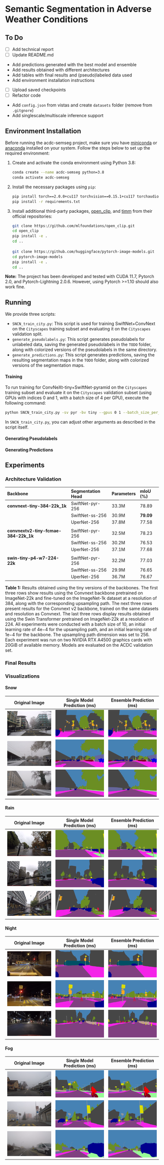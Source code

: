 # Semantic Segmentation in Adverse Weather Conditions

## To Do
- [ ] Add technical report
- [ ] Update README.md
 - Add predictions generated with the best model and ensemble
 - Add results obtained with different architectures 
 - Add tables with final results and (pseudo)labeled data used
 - Add environment installation instructions
- [ ] Upload saved checkpoints
- [ ] Refactor code
 - Add `config.json` from vistas and create `datasets` folder (remove from `.gitgnore`)
 - Add singlescale/multiscale inference support 

## Environment Installation

Before running the acdc-semseg project, make sure you have [miniconda](https://docs.conda.io/en/latest/miniconda.html) or [anaconda](https://docs.anaconda.com/free/anaconda/install/index.html) installed on your system. Follow the steps below to set up the required environment:

1. Create and activate the conda environment using Python 3.8:

   ```bash
   conda create --name acdc-semseg python=3.8
   conda activate acdc-semseg
   ```

2. Install the necessary packages using `pip`:

   ```bash
   pip install torch==2.0.0+cu117 torchvision==0.15.1+cu117 torchaudio==2.0.1 --index-url https://download.pytorch.org/whl/cu117
   pip install -r requirements.txt
   ```

3. Install additional third-party packages, [open_clip](https://github.com/mlfoundations/open_clip), and [timm](https://github.com/huggingface/pytorch-image-models) from their official repositories:

   ```bash
   git clone https://github.com/mlfoundations/open_clip.git
   cd open_clip
   pip install -e .
   cd ..

   git clone https://github.com/huggingface/pytorch-image-models.git
   cd pytorch-image-models
   pip install -e .
   cd ..
   ```

**Note:** The project has been developed and tested with CUDA 11.7, Pytorch 2.0, and Pytorch-Lightning 2.0.6. However, using Pytorch >=1.10 should also work fine.

 ## Running
We provide three scripts:

- `SNCN_train_city.py`: This script is used for training SwiftNet+ConvNext on the `Cityscapes` training subset and evaluating it on the `Cityscapes` validation split.
- `generate_pseudolabels.py`: This script generates pseudolabels for unlabeled data, saving the generated pseudolabels in the `TODO` folder, along with colorized versions of the pseudolabels in the same directory.
- `generate_predictions.py`: This script generates predictions, saving the resulting segmentation maps in the `TODO` folder, along with colorized versions of the segmentation maps.

#### Training
To run training for ConvNeXt-tiny+SwiftNet-pyramid on the `Cityscapes` training subset and evaluate it on the `Cityscapes` validation subset (using GPUs with indices 0 and 1, with a batch size of 4 per GPU), execute the following command:

```bash
python SNCN_train_city.py -sv pyr -bv tiny --gpus 0 1 --batch_size_per_gpu 4
```

In `SNCN_train_city.py`, you can adjust other arguments as described in the script itself.

 #### Generating Pseudolabels
 #### Generating Predictions
 ## Experiments
 ### Architecture Validation
 | **Backbone**                        | **Segmentation Head** | **Parameters** | **mIoU (%)** |
|:----------------------------------|:---------------------|:--------------|:------------|
| **convnext-tiny-384-22k_1k**        | SwiftNet-pyr-256      | 33.3M          | 78.89        |
|                                    | SwiftNet-ss-256       | 30.9M          | **79.09**    |
|                                    | UperNet-256           | 37.8M          | 77.58        |
||
| **convnextv2-tiny-fcmae-384-22k_1k**| SwiftNet-pyr-256      | 32.5M          | 78.23        |
|                                    | SwiftNet-ss-256       | 30.2M          | 76.53        |
|                                    | UperNet-256           | 37.1M          | 77.68        |
||
| **swin-tiny-p4-w7-224-22k**         | SwiftNet-pyr-256      | 32.2M          | 77.03        |
|                                    | SwiftNet-ss-256       | 29.9M          | 76.65        |
|                                    | UperNet-256           | 36.7M          | 76.67        |

**Table 1:** Results obtained using the tiny versions of the backbones. The first three rows show results using the Convnext backbone pretrained on ImageNet-22k and fine-tuned on the ImageNet-1k dataset at a resolution of $384$, along with the corresponding upsampling path. The next three rows present results for the Convnext v2 backbone, trained on the same datasets and resolution as Convnext. The last three rows display results obtained using the Swin Transformer pretrained on ImageNet-22k at a resolution of $224$. All experiments were conducted with a batch size of $10$, an initial learning rate of $4\mathrm{e}{-4}$ for the upsampling path, and an initial learning rate of $1\mathrm{e}{-4}$ for the backbone. The upsampling path dimension was set to $256$. Each experiment was run on two NVIDIA RTX A4500 graphics cards with 20GiB of available memory. Models are evaluated on the ACDC validation set.

 ### Final Results
 ### Visualizations

#### Snow
| Original Image | Single Model Prediction (ms) | Ensemble Prediction (ms) |
|:--------------:|:----------------------:|:------------------:|
| ![Image 1](/imgs/orig_imgs/snow/GP010176_frame_000643_rgb_anon.png) | ![Prediction 1](/imgs/pred_single/snow/GP010176_frame_000643_colors.png) | ![Ensemble 1](/imgs/pred_ens/snow/GP010176_frame_000643_colors.png) |
| ![Image 2](/imgs/orig_imgs/snow/GP010494_frame_000001_rgb_anon.png) | ![Prediction 2](/imgs/pred_single/snow/GP010494_frame_000001_colors.png) | ![Ensemble 2](/imgs/pred_ens/snow/GP010494_frame_000001_colors.png) |
| ![Image 3](/imgs/orig_imgs/snow/GP010176_frame_000418_rgb_anon.png) | ![Prediction 3](/imgs/pred_single/snow/GP010176_frame_000418_colors.png) | ![Ensemble 3](/imgs/pred_ens/snow/GP010176_frame_000418_colors.png) |
#### Rain
| Original Image | Single Model Prediction (ms) | Ensemble Prediction (ms) |
|:--------------:|:----------------------:|:------------------:|
| ![Image 4](/imgs/orig_imgs/rain/GOPR0573_frame_000246_rgb_anon.png) | ![Prediction 4](/imgs/pred_single/rain/GOPR0573_frame_000246_colors.png) | ![Ensemble 4](/imgs/pred_ens/rain/GOPR0573_frame_000246_colors.png) |
| ![Image 5](/imgs/orig_imgs/rain/GP020573_frame_000353_rgb_anon.png) | ![Prediction 5](/imgs/pred_single/rain/GP020573_frame_000353_colors.png) | ![Ensemble 5](/imgs/pred_ens/rain/GP020573_frame_000353_colors.png) |
| ![Image 6](/imgs/orig_imgs/rain/GP010571_frame_000784_rgb_anon.png) | ![Prediction 6](/imgs/pred_single/rain/GP010571_frame_000784_colors.png) | ![Ensemble 6](/imgs/pred_ens/rain/GP010571_frame_000784_colors.png) |
#### Night

| Original Image | Single Model Prediction (ms) | Ensemble Prediction (ms) |
|:--------------:|:----------------------:|:------------------:|
| ![Image 7](/imgs/orig_imgs/night/GOPR0355_frame_000162_rgb_anon.png) | ![Prediction 7](/imgs/pred_single/night/GOPR0355_frame_000162_colors.png) | ![Ensemble 7](/imgs/pred_ens/night/GOPR0355_frame_000162_colors.png) |
| ![Image 8](/imgs/orig_imgs/night/GOPR0356_frame_000162_rgb_anon.png) | ![Prediction 8](/imgs/pred_single/night/GOPR0356_frame_000162_colors.png) | ![Ensemble 8](/imgs/pred_ens/night/GOPR0356_frame_000162_colors.png) |
| ![Image 9](/imgs/orig_imgs/night/GP010594_frame_000034_rgb_anon.png) | ![Prediction 9](/imgs/pred_single/night/GP010594_frame_000034_colors.png) | ![Ensemble 9](/imgs/pred_ens/night/GP010594_frame_000034_colors.png) |
#### Fog
| Original Image | Single Model Prediction (ms) | Ensemble Prediction (ms) |
|:--------------:|:----------------------:|:------------------:|
| ![Image 10](/imgs/orig_imgs/fog/GP010475_frame_000300_rgb_anon.png) | ![Prediction 10](/imgs/pred_single/fog/GP010475_frame_000300_colors.png) | ![Ensemble 10](/imgs/pred_ens/fog/GP010475_frame_000300_colors.png) |
| ![Image 11](/imgs/orig_imgs/fog/GP010477_frame_000127_rgb_anon.png) | ![Prediction 11](/imgs/pred_single/fog/GP010477_frame_000127_colors.png) | ![Ensemble 11](/imgs/pred_ens/fog/GP010477_frame_000127_colors.png) |
| ![Image 12](/imgs/orig_imgs/fog/GP010478_frame_000167_rgb_anon.png) | ![Prediction 12](/imgs/pred_single/fog/GP010478_frame_000167_colors.png) | ![Ensemble 12](/imgs/pred_ens/fog/GP010478_frame_000167_colors.png) |

